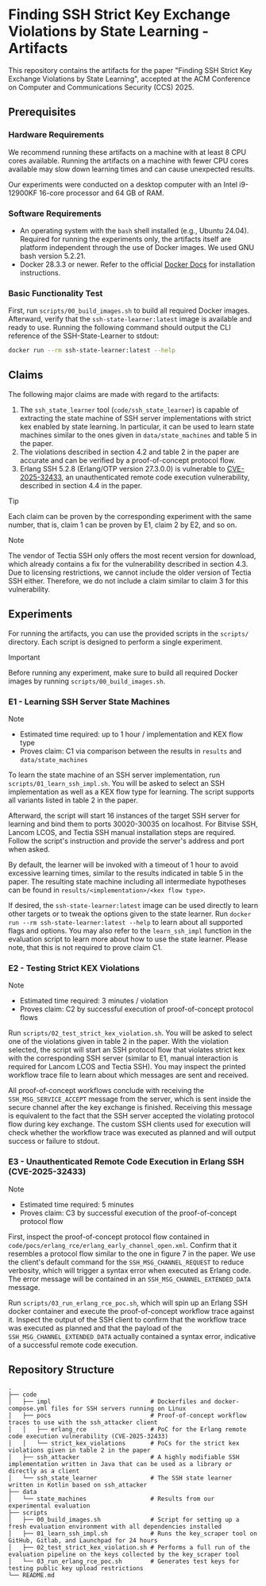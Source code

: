 # Finding SSH Strict Key Exchange Violations by State Learning - Artifacts

This repository contains the artifacts for the paper "Finding SSH Strict Key
Exchange Violations by State Learning", accepted at the ACM Conference on
Computer and Communications Security (CCS) 2025.

## Prerequisites

### Hardware Requirements

We recommend running these artifacts on a machine with at least 8 CPU cores
available. Running the artifacts on a machine with fewer CPU cores available
may slow down learning times and can cause unexpected results.

Our experiments were conducted on a desktop computer with an Intel i9-12900KF
16-core processor and 64 GB of RAM.

### Software Requirements

- An operating system with the `bash` shell installed (e.g., Ubuntu 24.04).
  Required for running the experiments only, the artifacts itself are platform
  independent through the use of Docker images. We used GNU bash version 5.2.21.
- Docker 28.3.3 or newer. Refer to the official [Docker Docs](https://docs.docker.com/engine/install/)
  for installation instructions.

### Basic Functionality Test

First, run `scripts/00_build_images.sh` to build all required Docker images.
Afterward, verify that the `ssh-state-learner:latest` image is available and
ready to use. Running the following command should output the CLI reference
of the SSH-State-Learner to stdout:

```bash
docker run --rm ssh-state-learner:latest --help
```

## Claims

The following major claims are made with regard to the artifacts:

1. The `ssh_state_learner` tool (`code/ssh_state_learner`) is capable of
   extracting the state machine of SSH server implementations with strict kex
   enabled by state learning. In particular, it can be used to learn state
   machines similar to the ones given in `data/state_machines` and table 5 in
   the paper.
2. The violations described in section 4.2 and table 2 in the paper are accurate
   and can be verified by a proof-of-concept protocol flow.
3. Erlang SSH 5.2.8 (Erlang/OTP version 27.3.0.0) is vulnerable to
   [CVE-2025-32433](https://www.cve.org/CVERecord?id=CVE-2025-32433), an
   unauthenticated remote code execution vulnerability, described in section 4.4
   in the paper.

> [!TIP]
> Each claim can be proven by the corresponding experiment with the same number,
> that is, claim 1 can be proven by E1, claim 2 by E2, and so on.

> [!NOTE]
> The vendor of Tectia SSH only offers the most recent version for download,
> which already contains a fix for the vulnerability described in section 4.3.
> Due to licensing restrictions, we cannot include the older version of Tectia
> SSH either. Therefore, we do not include a claim similar to claim 3 for this
> vulnerability.

## Experiments

For running the artifacts, you can use the provided scripts in the `scripts/`
directory. Each script is designed to perform a single experiment.

> [!IMPORTANT]
> Before running any experiment, make sure to build all required Docker images
> by running `scripts/00_build_images.sh`.

### E1 - Learning SSH Server State Machines

> [!NOTE]
> - Estimated time required: up to 1 hour / implementation and KEX flow type
> - Proves claim: C1 via comparison between the results in `results` and `data/state_machines`

To learn the state machine of an SSH server implementation, run `scripts/01_learn_ssh_impl.sh`.
You will be asked to select an SSH implementation as well as a KEX flow type for
learning. The script supports all variants listed in table 2 in the paper.

Afterward, the script will start 16 instances of the target SSH server
for learning and bind them to ports 30020-30035 on localhost. For Bitvise SSH,
Lancom LCOS, and Tectia SSH manual installation steps are required. Follow
the script's instruction and provide the server's address and port when asked.

By default, the learner will be invoked with a timeout of 1 hour to avoid
excessive learning times, similar to the results indicated in table 5 in the paper.
The resulting state machine including all intermediate hypotheses can be found
in `results/<implementation>/<kex flow type>`.

If desired, the `ssh-state-learner:latest` image can be used directly to learn
other targets or to tweak the options given to the state learner. Run
`docker run --rm ssh-state-learner:latest --help` to learn about all supported
flags and options. You may also refer to the `learn_ssh_impl` function in the
evaluation script to learn more about how to use the state learner. Please note,
that this is not required to prove claim C1.

### E2 - Testing Strict KEX Violations

> [!NOTE]
> - Estimated time required: 3 minutes / violation
> - Proves claim: C2 by successful execution of proof-of-concept protocol flows

Run `scripts/02_test_strict_kex_violation.sh`. You will be asked to select one
of the violations given in table 2 in the paper. With the violation selected,
the script will start an SSH protocol flow that violates strict kex with the
corresponding SSH server (similar to E1, manual interaction is required for
Lancom LCOS and Tectia SSH). You may inspect the printed workflow trace file to
learn about which messages are sent and received.

All proof-of-concept workflows conclude with receiving the `SSH_MSG_SERVICE_ACCEPT`
message from the server, which is sent inside the secure channel after the key
exchange is finished. Receiving this message is equivalent to the fact that
the SSH server accepted the violating protocol flow during key exchange. The
custom SSH clients used for execution will check whether the workflow trace
was executed as planned and will output success or failure to stdout.

### E3 - Unauthenticated Remote Code Execution in Erlang SSH (CVE-2025-32433)

> [!NOTE]
> - Estimated time required: 5 minutes
> - Proves claim: C3 by successful execution of the proof-of-concept protocol flow

First, inspect the proof-of-concept protocol flow contained in `code/pocs/erlang_rce/erlang_early_channel_open.xml`.
Confirm that it resembles a protocol flow similar to the one in figure 7 in the
paper. We use the client's default command for the `SSH_MSG_CHANNEL_REQUEST`
to reduce verbosity, which will trigger a syntax error when executed as Erlang
code. The error message will be contained in an `SSH_MSG_CHANNEL_EXTENDED_DATA`
message.

Run `scripts/03_run_erlang_rce_poc.sh`, which will spin up an Erlang SSH docker
container and execute the proof-of-concept workflow trace against it. Inspect
the output of the SSH client to confirm that the workflow trace was executed
as planned and that the payload of the `SSH_MSG_CHANNEL_EXTENDED_DATA` actually
contained a syntax error, indicative of a successful remote code execution.

## Repository Structure

```
.
├── code
│   ├── impl                            # Dockerfiles and docker-compose.yml files for SSH servers running on Linux
│   ├── pocs                            # Proof-of-concept workflow traces to use with the ssh_attacker client
│   │   ├── erlang_rce                  # PoC for the Erlang remote code execution vulnerability (CVE-2025-32433)
│   │   └── strict_kex_violations       # PoCs for the strict kex violations given in table 2 in the paper
│   ├── ssh_attacker                    # A highly modifiable SSH implementation written in Java that can be used as a library or directly as a client
│   └── ssh_state_learner               # The SSH state learner written in Kotlin based on ssh_attacker
├── data
│   └── state_machines                  # Results from our experimental evaluation
├── scripts
│   ├── 00_build_images.sh              # Script for setting up a fresh evaluation environment with all dependencies installed
│   ├── 01_learn_ssh_impl.sh            # Runs the key_scraper tool on GitHub, Gitlab, and Launchpad for 24 hours
│   ├── 02_test_strict_kex_violation.sh # Performs a full run of the evaluation pipeline on the keys collected by the key_scraper tool
│   └── 03_run_erlang_rce_poc.sh        # Generates test keys for testing public key upload restrictions
└── README.md
```
